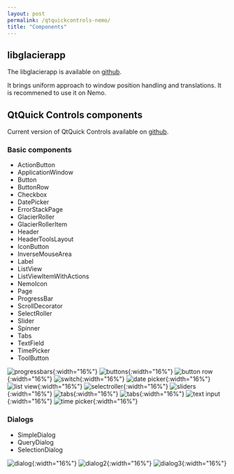 ```yaml
---
layout: post
permalink: /qtquickcontrols-nemo/
title: "Components"
---
```



## libglacierapp

The libglacierapp is available on [github](https://github.com/nemomobile-ux/libglacierapp/).

It brings uniform approach to window position handling and translations. It is recommened to use it on Nemo.

## QtQuick Controls components

Current version of QtQuick Controls available on [github](https://github.com/nemomobile-ux/qtquickcontrols-nemo). 

### Basic components

* ActionButton
* ApplicationWindow
* Button
* ButtonRow
* Checkbox
* DatePicker
* ErrorStackPage
* GlacierRoller
* GlacierRollerItem
* Header
* HeaderToolsLayout
* IconButton
* InverseMouseArea
* Label
* ListView
* ListViewItemWithActions
* NemoIcon
* Page
* ProgressBar
* ScrollDecorator
* SelectRoller
* Slider
* Spinner
* Tabs
* TextField
* TimePicker
* ToolButton

![progressbars](/images/qtquickcontrols/progressbars-160.png){:width="16%"}
![buttons](/images/qtquickcontrols/buttons-160.png){:width="16%"}
![button row](/images/qtquickcontrols/button_row-160.png){:width="16%"}
![switch](/images/qtquickcontrols/switch-160.png){:width="16%"}
![date picker](/images/qtquickcontrols/date_picker-160.png){:width="16%"}
![list view](/images/qtquickcontrols/listview-160.png){:width="16%"}
![selectroller](/images/qtquickcontrols/select_roller-160.png){:width="16%"}
![sliders](/images/qtquickcontrols/sliders-160.png){:width="16%"}
![tabs](/images/qtquickcontrols/tabs1-160.png){:width="16%"}
![tabs](/images/qtquickcontrols/tabs2-160.png){:width="16%"}
![text input](/images/qtquickcontrols/text_input-160.png){:width="16%"}
![time picker](/images/qtquickcontrols/time_picker-160.png){:width="16%"}


### Dialogs

* SimpleDialog
* QueryDialog
* SelectionDialog

![dialog](/images/qtquickcontrols/dialog-160.png){:width="16%"}
![dialog2](/images/qtquickcontrols/dialog2-160.png){:width="16%"}
![dialog3](/images/qtquickcontrols/dialog3-160.png){:width="16%"}
